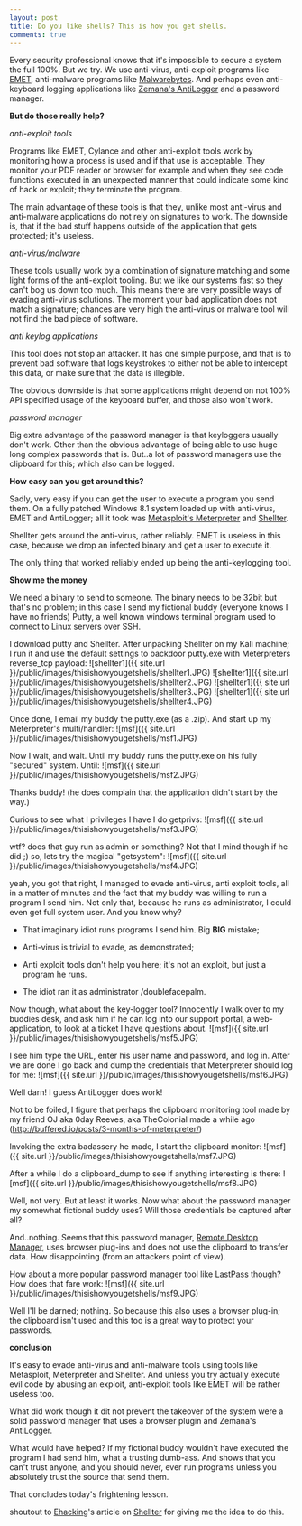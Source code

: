 ```yaml
---
layout: post
title: Do you like shells? This is how you get shells.
comments: true
---
```


Every security professional knows that it's impossible to secure a system the full 100%. But we try. We use anti-virus, anti-exploit programs like <a href="https://support.microsoft.com/en-us/kb/2458544" target="_blank">EMET</a>, anti-malware programs like <a href="https://www.malwarebytes.org/" target="_blank">Malwarebytes</a>. And perhaps even anti-keyboard logging applications like <a href="https://www.zemana.com/AntiLogger" target="_blank">Zemana's AntiLogger</a> and a password manager.

**But do those really help?**

*anti-exploit tools*

Programs like EMET, Cylance and other anti-exploit tools work by monitoring how a process is used and if that use is acceptable. They monitor your PDF reader or browser for example and when they see code functions executed in an unexpected manner that could indicate some kind of hack or exploit; they terminate the program.

The main advantage of these tools is that they, unlike most anti-virus and anti-malware applications do not rely on signatures to work. The downside is, that if the bad stuff happens outside of the application that gets protected; it's useless.

*anti-virus/malware*

These tools usually work by a combination of signature matching and some light forms of the anti-exploit tooling. But we like our systems fast so they can't bog us down too much. This means there are very possible ways of evading anti-virus solutions. The moment your bad application does not match a signature; chances are very high the anti-virus or malware tool will not find the bad piece of software.

*anti keylog applications*

This tool does not stop an attacker. It has one simple purpose, and that is to prevent bad software that logs keystrokes to either not be able to intercept this data, or make sure that the data is illegible. 

The obvious downside is that some applications might depend on not 100% API specified usage of the keyboard buffer, and those also won't work. 

*password manager*

Big extra advantage of the password manager is that keyloggers usually don't work. Other than the obvious advantage of being able to use huge long complex passwords that is. But..a lot of password managers use the clipboard for this; which also can be logged.


**How easy can you get around this?**

Sadly, very easy if you can get the user to execute a program you send them. On a fully patched Windows 8.1 system loaded up with anti-virus, EMET and AntiLogger; all it took was <a href="http://www.metasploit.com/" target="_blank">Metasploit's Meterpreter</a> and <a href="https://www.shellterproject.com/" target="_blank">Shellter</a>.

Shellter gets around the anti-virus, rather reliably. EMET is useless in this case, because we drop an infected binary and get a user to execute it. 

The only thing that worked reliably ended up being the anti-keylogging tool.


**Show me the money**

We need a binary to send to someone. The binary needs to be 32bit but that's no problem; in this case I send my fictional buddy (everyone knows I have no friends) Putty, a well known windows terminal program used to connect to Linux servers over SSH.

I download putty and Shellter. After unpacking Shellter on my Kali machine; I run it and use the default settings to backdoor putty.exe with Meterpreters reverse_tcp payload:
![shellter1]({{ site.url }}/public/images/thisishowyougetshells/shellter1.JPG)
![shellter1]({{ site.url }}/public/images/thisishowyougetshells/shellter2.JPG)
![shellter1]({{ site.url }}/public/images/thisishowyougetshells/shellter3.JPG)
![shellter1]({{ site.url }}/public/images/thisishowyougetshells/shellter4.JPG)

Once done, I email my buddy the putty.exe (as a .zip). And start up my Meterpreter's multi/handler:
![msf]({{ site.url }}/public/images/thisishowyougetshells/msf1.JPG)

Now I wait, and wait. Until my buddy runs the putty.exe on his fully "secured" system. Until:
![msf]({{ site.url }}/public/images/thisishowyougetshells/msf2.JPG)

Thanks buddy! (he does complain that the application didn't start by the way.)

Curious to see what I privileges I have I do getprivs:
![msf]({{ site.url }}/public/images/thisishowyougetshells/msf3.JPG)

wtf? does that guy run as admin or something? Not that I mind though if he did ;) so, lets try the magical "getsystem":
![msf]({{ site.url }}/public/images/thisishowyougetshells/msf4.JPG)

yeah, you got that right, I managed to evade anti-virus, anti exploit tools, all in a matter of minutes and the fact that my buddy was willing to run a program I send him. Not only that, because he runs as administrator, I could even get full system user. And you know why?

* That imaginary idiot runs programs I send him. Big <b>BIG</b> mistake;

* Anti-virus is trivial to evade, as demonstrated;

* Anti exploit tools don't help you here; it's not an exploit, but just a program he runs.

* The idiot ran it as administrator /doublefacepalm.

Now though, what about the key-logger tool? Innocently I walk over to my buddies desk, and ask him if he can log into our support portal, a web-application, to look at a ticket I have questions about.
![msf]({{ site.url }}/public/images/thisishowyougetshells/msf5.JPG)

I see him type the URL, enter his user name and password, and log in. After we are done I go back and dump the credentials that Meterpreter should log for me:
![msf]({{ site.url }}/public/images/thisishowyougetshells/msf6.JPG)

Well darn! I guess AntiLogger does work!

Not to be foiled, I figure that perhaps the clipboard monitoring tool made by my friend OJ aka 0day Reeves, aka TheColonial made a while ago (http://buffered.io/posts/3-months-of-meterpreter/)

Invoking the extra badassery he made, I start the clipboard monitor:
![msf]({{ site.url }}/public/images/thisishowyougetshells/msf7.JPG)

After a while I do a clipboard_dump to see if anything interesting is there:
![msf]({{ site.url }}/public/images/thisishowyougetshells/msf8.JPG)

Well, not very. But at least it works. Now what about the password manager my somewhat fictional buddy uses? Will those credentials be captured after all?

And..nothing. Seems that this password manager, <a href="http://remotedesktopmanager.com/" target="_blank">Remote Desktop Manager</a>, uses browser plug-ins and does not use the clipboard to transfer data. How disappointing (from an attackers point of view).

How about a more popular password manager tool like <a href="https://lastpass.com/" target="_blank">LastPass</a> though? How does that fare work:
![msf]({{ site.url }}/public/images/thisishowyougetshells/msf9.JPG)

Well I'll be darned; nothing. So because this also uses a browser plug-in; the clipboard isn't used and this too is a great way to protect your passwords.


**conclusion**

It's easy to evade anti-virus and anti-malware tools using tools like Metasploit, Meterpreter and Shellter. And unless you try actually execute evil code by abusing an exploit, anti-exploit tools like EMET will be rather useless too.

What did work though it dit not prevent the takeover of the system were a solid password manager that uses a browser plugin and Zemana's AntiLogger. 

What would have helped? If my fictional buddy wouldn't have executed the program I had send him, what a trusting dumb-ass. And shows that you can't trust anyone, and you should never, ever run programs unless you absolutely trust the source that send them.

That concludes today's frightening lesson.

shoutout to <a href="https://twitter.com/ehackingdotnet" target="_blank">Ehacking</a>'s article on <a href="http://www.ehacking.net/2015/07/bypass-anti-virus-with-shellter-on-kali.html" target="_blank">Shellter</a> for giving me the idea to do this.